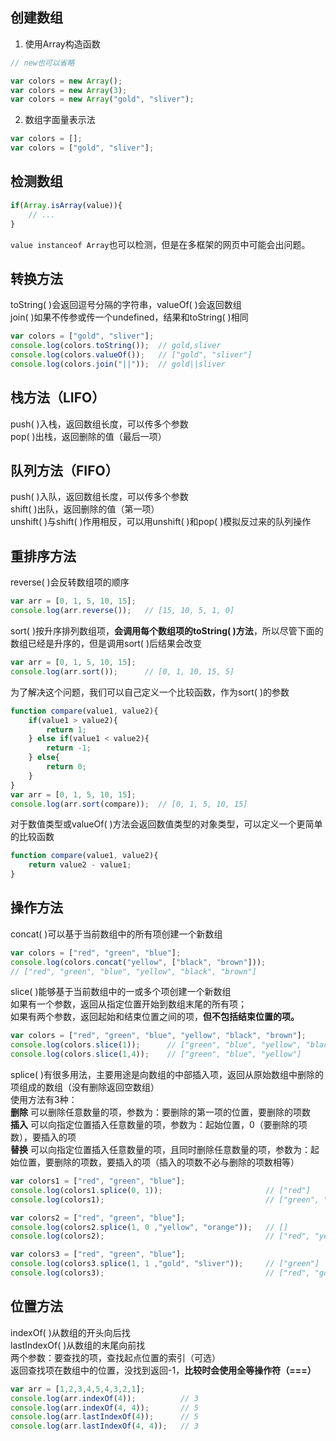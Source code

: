 ## 创建数组
1. 使用Array构造函数  
``` javascript
// new也可以省略

var colors = new Array();
var colors = new Array(3);
var colors = new Array("gold", "sliver");
```
2. 数组字面量表示法
``` javascript
var colors = [];
var colors = ["gold", "sliver"];
```
## 检测数组
``` javascript
if(Array.isArray(value)){
    // ...
}
```
`value instanceof Array`也可以检测，但是在多框架的网页中可能会出问题。
## 转换方法
toString( )会返回逗号分隔的字符串，valueOf( )会返回数组  
join( )如果不传参或传一个undefined，结果和toString( )相同
``` javascript
var colors = ["gold", "sliver"];
console.log(colors.toString());  // gold,sliver
console.log(colors.valueOf());   // ["gold", "sliver"]
console.log(colors.join("||"));  // gold||sliver
```
## 栈方法（LIFO）
push( )入栈，返回数组长度，可以传多个参数  
pop( )出栈，返回删除的值（最后一项）
## 队列方法（FIFO）
push( )入队，返回数组长度，可以传多个参数  
shift( )出队，返回删除的值（第一项）  
unshift( )与shift( )作用相反，可以用unshift( )和pop( )模拟反过来的队列操作
## 重排序方法
reverse( )会反转数组项的顺序
``` javascript
var arr = [0, 1, 5, 10, 15];
console.log(arr.reverse());   // [15, 10, 5, 1, 0]
```
sort( )按升序排列数组项，__会调用每个数组项的toString( )方法__，所以尽管下面的数组已经是升序的，但是调用sort( )后结果会改变
``` javascript
var arr = [0, 1, 5, 10, 15];
console.log(arr.sort());      // [0, 1, 10, 15, 5]
```
为了解决这个问题，我们可以自己定义一个比较函数，作为sort( )的参数
``` javascript
function compare(value1, value2){
    if(value1 > value2){
        return 1;
    } else if(value1 < value2){
        return -1;
    } else{
        return 0;
    }
}
var arr = [0, 1, 5, 10, 15];
console.log(arr.sort(compare));  // [0, 1, 5, 10, 15]
```
对于数值类型或valueOf( )方法会返回数值类型的对象类型，可以定义一个更简单的比较函数
``` javascript
function compare(value1, value2){
    return value2 - value1;
}
```
## 操作方法
concat( )可以基于当前数组中的所有项创建一个新数组
``` javascript
var colors = ["red", "green", "blue"];
console.log(colors.concat("yellow", ["black", "brown"]));
// ["red", "green", "blue", "yellow", "black", "brown"]
```
slice( )能够基于当前数组中的一或多个项创建一个新数组  
如果有一个参数，返回从指定位置开始到数组末尾的所有项；  
如果有两个参数，返回起始和结束位置之间的项，__但不包括结束位置的项。__
``` javascript
var colors = ["red", "green", "blue", "yellow", "black", "brown"];
console.log(colors.slice(1));      // ["green", "blue", "yellow", "black", "brown"]
console.log(colors.slice(1,4));    // ["green", "blue", "yellow"]
```
splice( )有很多用法，主要用途是向数组的中部插入项，返回从原始数组中删除的项组成的数组（没有删除返回空数组）  
使用方法有3种：  
**删除** 可以删除任意数量的项，参数为：要删除的第一项的位置，要删除的项数  
**插入** 可以向指定位置插入任意数量的项，参数为：起始位置，0（要删除的项数），要插入的项  
**替换** 可以向指定位置插入任意数量的项，且同时删除任意数量的项，参数为：起始位置，要删除的项数，要插入的项（插入的项数不必与删除的项数相等）
``` javascript
var colors1 = ["red", "green", "blue"];
console.log(colors1.splice(0, 1));                       // ["red"]
console.log(colors1);                                    // ["green", "blue"]

var colors2 = ["red", "green", "blue"];
console.log(colors2.splice(1, 0 ,"yellow", "orange"));   // []
console.log(colors2);                                    // ["red", "yellow", "orange", "green", "blue"]

var colors3 = ["red", "green", "blue"];
console.log(colors3.splice(1, 1 ,"gold", "sliver"));     // ["green"]
console.log(colors3);                                    // ["red", "gold", "sliver", "blue"]
```
## 位置方法
indexOf( )从数组的开头向后找  
lastIndexOf( )从数组的末尾向前找  
两个参数：要查找的项，查找起点位置的索引（可选）  
返回查找项在数组中的位置，没找到返回-1，__比较时会使用全等操作符（===）__
``` javascript
var arr = [1,2,3,4,5,4,3,2,1];
console.log(arr.indexOf(4));          // 3
console.log(arr.indexOf(4, 4));       // 5
console.log(arr.lastIndexOf(4));      // 5
console.log(arr.lastIndexOf(4, 4));   // 3
```

